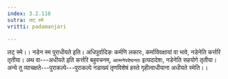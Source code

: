```yaml
---
index: 3.2.118
sutra: लट् स्मे
vritti: padamanjari

---
```

लट् स्मे।। नडेन स्म पुराधीयते इति। अधिपूर्वादिङः कर्मणि लकारः, कर्माविवक्षायां वा भावे, नडेनेति कर्त्तरि तृतीया। अथ वा---अधीयते इति कर्त्तरि बहुवचनम्, `आत्मनेपदेष्वनतः` इत्यदादेशः, नडेनेति सहयोगे तृतीया। अन्ये तु व्याचक्षते---पुराकल्पे---पुराकल्पे नडाख्यं तृणविशेषं हस्ते गृहीत्वाधीयाना अधीयते स्मेति।।